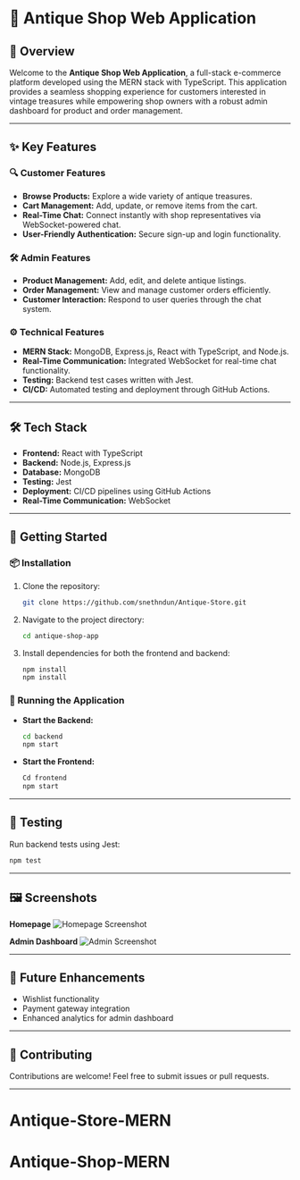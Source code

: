# 🏺 Antique Shop Web Application

## 📖 Overview
Welcome to the **Antique Shop Web Application**, a full-stack e-commerce platform developed using the MERN stack with TypeScript. This application provides a seamless shopping experience for customers interested in vintage treasures while empowering shop owners with a robust admin dashboard for product and order management.

---

## ✨ Key Features

### 🔍 Customer Features
- **Browse Products:** Explore a wide variety of antique treasures.
- **Cart Management:** Add, update, or remove items from the cart.
- **Real-Time Chat:** Connect instantly with shop representatives via WebSocket-powered chat.
- **User-Friendly Authentication:** Secure sign-up and login functionality.

### 🛠️ Admin Features
- **Product Management:** Add, edit, and delete antique listings.
- **Order Management:** View and manage customer orders efficiently.
- **Customer Interaction:** Respond to user queries through the chat system.

### ⚙️ Technical Features
- **MERN Stack:** MongoDB, Express.js, React with TypeScript, and Node.js.
- **Real-Time Communication:** Integrated WebSocket for real-time chat functionality.
- **Testing:** Backend test cases written with Jest.
- **CI/CD:** Automated testing and deployment through GitHub Actions.

---

## 🛠️ Tech Stack

- **Frontend:** React with TypeScript
- **Backend:** Node.js, Express.js
- **Database:** MongoDB
- **Testing:** Jest
- **Deployment:** CI/CD pipelines using GitHub Actions
- **Real-Time Communication:** WebSocket

---

## 🚀 Getting Started

### 📦 Installation
1. Clone the repository:
   ```bash
   git clone https://github.com/snethndun/Antique-Store.git
   ```
2. Navigate to the project directory:
   ```bash
   cd antique-shop-app
   ```
3. Install dependencies for both the frontend and backend:
   ```bash
   npm install
   npm install
   ```

### 🏃 Running the Application
- **Start the Backend:**
   ```bash
   cd backend
   npm start
   ```
- **Start the Frontend:**
   ```bash
   Cd frontend
   npm start
   ```

---

## 🧪 Testing
Run backend tests using Jest:
```bash
npm test
```

---

## 🖼️ Screenshots

**Homepage**
![Homepage Screenshot]()

**Admin Dashboard**
![Admin Screenshot](../Antique%20Store/imges/Admin%20dash.png)

---

## 🚧 Future Enhancements
- Wishlist functionality
- Payment gateway integration
- Enhanced analytics for admin dashboard

---

## 🤝 Contributing
Contributions are welcome! Feel free to submit issues or pull requests.

---


# Antique-Store-MERN
# Antique-Shop-MERN
